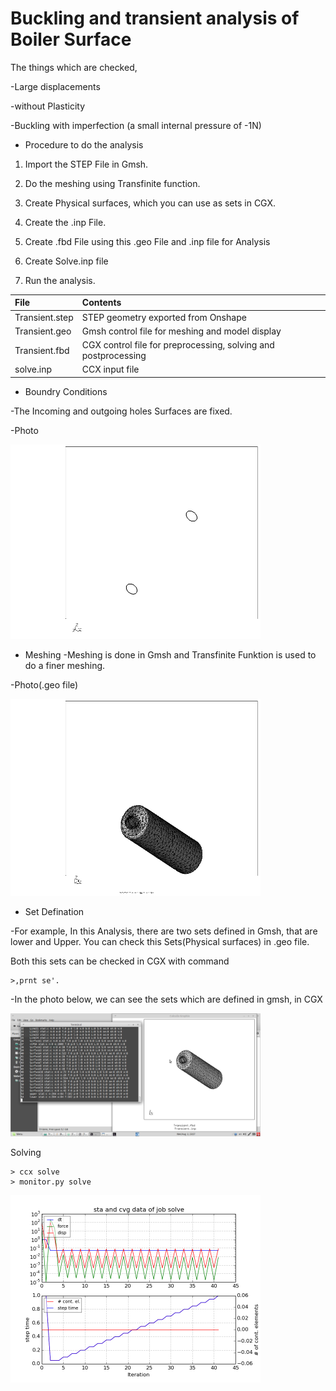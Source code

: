 # Buckling and transient analysis of Boiler Surface

The things which are checked,

-Large displacements

-without Plasticity

-Buckling with imperfection (a small internal pressure of -1N)

* Procedure to do the analysis

1) Import the STEP File in Gmsh.

2) Do the meshing using Transfinite function.

3) Create Physical surfaces, which you can use as sets in CGX.

4) Create the .inp File.

5) Create .fbd File using this .geo File and .inp file for Analysis

6) Create Solve.inp file

7) Run the analysis.

| File     | Contents       |
| :------- | :------------- |
| Transient.step	|  STEP geometry exported from Onshape |
| Transient.geo	|  Gmsh  control file for meshing and model display |
| Transient.fbd	|  CGX   control file for preprocessing, solving and postprocessing |
| solve.inp	  |    CCX input file |

* Boundry Conditions

-The Incoming and outgoing holes Surfaces are fixed.

-Photo

<img src="Refs/sets.png" width="400" title="Boundary Condition">

* Meshing
-Meshing is done in Gmsh and Transfinite Funktion is used to do a finer meshing.

-Photo(.geo file)

<img src="Refs/hcpy_2.png" width="400" title="Geo file">

* Set Defination

-For example, In this Analysis, there are two sets defined in Gmsh, that are lower and Upper. You can check this Sets(Physical surfaces) in .geo file.

Both this sets can be checked in CGX with command 
```
>,prnt se'.
```
-In the photo below, we can see the sets which are defined in gmsh, in CGX

<img src="Refs/Sets-Transient.png" width="400" title="Set definition ">

Solving
```
> ccx solve
> monitor.py solve
```
<img src="Refs/solve.png" width="400" title="Displacement">



